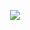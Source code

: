 <p align="center">
  <img src="https://readme-typing-svg.herokuapp.com/?center=true&vCenter=true&color=FFFFFF&width=500&lines=welcome+back+user+|+rozboje.pl" />
</p>
